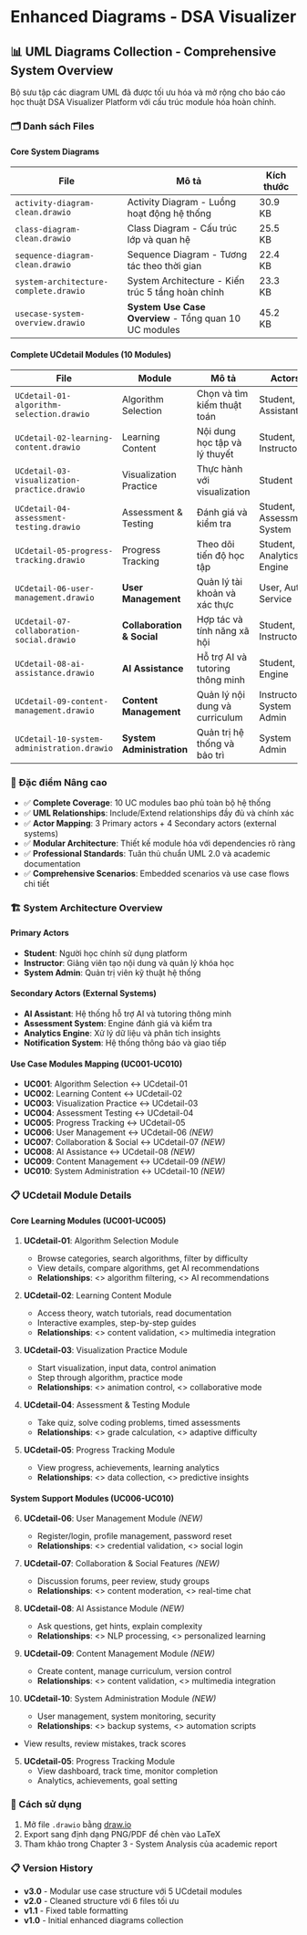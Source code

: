 # Enhanced Diagrams - DSA Visualizer

## 📊 UML Diagrams Collection - Comprehensive System Overview

Bộ sưu tập các diagram UML đã được tối ưu hóa và mở rộng cho báo cáo học thuật DSA Visualizer Platform với cấu trúc module hóa hoàn chỉnh.

### 🗂️ Danh sách Files

#### Core System Diagrams
| File | Mô tả | Kích thước |
|------|--------|------------|
| `activity-diagram-clean.drawio` | Activity Diagram - Luồng hoạt động hệ thống | 30.9 KB |
| `class-diagram-clean.drawio` | Class Diagram - Cấu trúc lớp và quan hệ | 25.5 KB |
| `sequence-diagram-clean.drawio` | Sequence Diagram - Tương tác theo thời gian | 22.4 KB |
| `system-architecture-complete.drawio` | System Architecture - Kiến trúc 5 tầng hoàn chỉnh | 23.3 KB |
| `usecase-system-overview.drawio` | **System Use Case Overview** - Tổng quan 10 UC modules | 45.2 KB |

#### Complete UCdetail Modules (10 Modules)
| File | Module | Mô tả | Actors |
|------|--------|--------|--------|
| `UCdetail-01-algorithm-selection.drawio` | Algorithm Selection | Chọn và tìm kiếm thuật toán | Student, AI Assistant |
| `UCdetail-02-learning-content.drawio` | Learning Content | Nội dung học tập và lý thuyết | Student, Instructor |
| `UCdetail-03-visualization-practice.drawio` | Visualization Practice | Thực hành với visualization | Student |
| `UCdetail-04-assessment-testing.drawio` | Assessment & Testing | Đánh giá và kiểm tra | Student, Assessment System |
| `UCdetail-05-progress-tracking.drawio` | Progress Tracking | Theo dõi tiến độ học tập | Student, Analytics Engine |
| `UCdetail-06-user-management.drawio` | **User Management** | Quản lý tài khoản và xác thực | User, Auth Service |
| `UCdetail-07-collaboration-social.drawio` | **Collaboration & Social** | Hợp tác và tính năng xã hội | Student, Instructor |
| `UCdetail-08-ai-assistance.drawio` | **AI Assistance** | Hỗ trợ AI và tutoring thông minh | Student, AI Engine |
| `UCdetail-09-content-management.drawio` | **Content Management** | Quản lý nội dung và curriculum | Instructor, System Admin |
| `UCdetail-10-system-administration.drawio` | **System Administration** | Quản trị hệ thống và bảo trì | System Admin |

### 🎯 Đặc điểm Nâng cao

- ✅ **Complete Coverage**: 10 UC modules bao phủ toàn bộ hệ thống
- ✅ **UML Relationships**: Include/Extend relationships đầy đủ và chính xác
- ✅ **Actor Mapping**: 3 Primary actors + 4 Secondary actors (external systems)
- ✅ **Modular Architecture**: Thiết kế module hóa với dependencies rõ ràng
- ✅ **Professional Standards**: Tuân thủ chuẩn UML 2.0 và academic documentation
- ✅ **Comprehensive Scenarios**: Embedded scenarios và use case flows chi tiết

### 🏗️ System Architecture Overview

#### Primary Actors
- **Student**: Người học chính sử dụng platform
- **Instructor**: Giảng viên tạo nội dung và quản lý khóa học  
- **System Admin**: Quản trị viên kỹ thuật hệ thống

#### Secondary Actors (External Systems)
- **AI Assistant**: Hệ thống hỗ trợ AI và tutoring thông minh
- **Assessment System**: Engine đánh giá và kiểm tra
- **Analytics Engine**: Xử lý dữ liệu và phân tích insights
- **Notification System**: Hệ thống thông báo và giao tiếp

#### Use Case Modules Mapping (UC001-UC010)
- **UC001**: Algorithm Selection ↔ UCdetail-01
- **UC002**: Learning Content ↔ UCdetail-02  
- **UC003**: Visualization Practice ↔ UCdetail-03
- **UC004**: Assessment Testing ↔ UCdetail-04
- **UC005**: Progress Tracking ↔ UCdetail-05
- **UC006**: User Management ↔ UCdetail-06 *(NEW)*
- **UC007**: Collaboration & Social ↔ UCdetail-07 *(NEW)*
- **UC008**: AI Assistance ↔ UCdetail-08 *(NEW)*
- **UC009**: Content Management ↔ UCdetail-09 *(NEW)*
- **UC010**: System Administration ↔ UCdetail-10 *(NEW)*

### 📋 UCdetail Module Details

#### Core Learning Modules (UC001-UC005)
1. **UCdetail-01**: Algorithm Selection Module
   - Browse categories, search algorithms, filter by difficulty
   - View details, compare algorithms, get AI recommendations
   - **Relationships**: <<include>> algorithm filtering, <<extend>> AI recommendations

2. **UCdetail-02**: Learning Content Module  
   - Access theory, watch tutorials, read documentation
   - Interactive examples, step-by-step guides
   - **Relationships**: <<include>> content validation, <<extend>> multimedia integration

3. **UCdetail-03**: Visualization Practice Module
   - Start visualization, input data, control animation
   - Step through algorithm, practice mode
   - **Relationships**: <<include>> animation control, <<extend>> collaborative mode

4. **UCdetail-04**: Assessment & Testing Module
   - Take quiz, solve coding problems, timed assessments
   - **Relationships**: <<include>> grade calculation, <<extend>> adaptive difficulty

5. **UCdetail-05**: Progress Tracking Module
   - View progress, achievements, learning analytics
   - **Relationships**: <<include>> data collection, <<extend>> predictive insights

#### System Support Modules (UC006-UC010)
6. **UCdetail-06**: User Management Module *(NEW)*
   - Register/login, profile management, password reset
   - **Relationships**: <<include>> credential validation, <<extend>> social login

7. **UCdetail-07**: Collaboration & Social Features *(NEW)*
   - Discussion forums, peer review, study groups  
   - **Relationships**: <<include>> content moderation, <<extend>> real-time chat

8. **UCdetail-08**: AI Assistance Module *(NEW)*
   - Ask questions, get hints, explain complexity
   - **Relationships**: <<include>> NLP processing, <<extend>> personalized learning

9. **UCdetail-09**: Content Management Module *(NEW)*
   - Create content, manage curriculum, version control
   - **Relationships**: <<include>> content validation, <<extend>> multimedia integration

10. **UCdetail-10**: System Administration Module *(NEW)*
    - User management, system monitoring, security
    - **Relationships**: <<include>> backup systems, <<extend>> automation scripts
   - View results, review mistakes, track scores

5. **UCdetail-05**: Progress Tracking Module
   - View dashboard, track time, monitor completion
   - Analytics, achievements, goal setting

### 🔧 Cách sử dụng

1. Mở file `.drawio` bằng [draw.io](https://app.diagrams.net/)
2. Export sang định dạng PNG/PDF để chèn vào LaTeX
3. Tham khảo trong Chapter 3 - System Analysis của academic report

### 📋 Version History

- **v3.0** - Modular use case structure với 5 UCdetail modules
- **v2.0** - Cleaned structure với 6 files tối ưu
- **v1.1** - Fixed table formatting  
- **v1.0** - Initial enhanced diagrams collection

